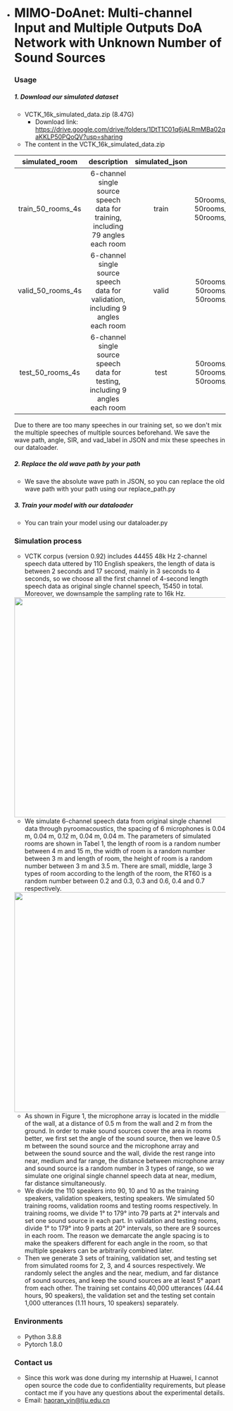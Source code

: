 - # MIMO-DoAnet: Multi-channel Input and Multiple Outputs DoA Network with Unknown Number of Sound Sources

  ### Usage

  ##### 1. Download our simulated dataset 

  - VCTK_16k_simulated_data.zip (8.47G)
    - Download link: https://drive.google.com/drive/folders/1DtT1C01q6jALRmMBa02qaKKLP50PQoQV?usp=sharing
  - The content in the VCTK_16k_simulated_data.zip

  |  simulated_room   |                         description                          | simulated_json |                         description                          |
  | :---------------: | :----------------------------------------------------------: | :------------: | :----------------------------------------------------------: |
  | train_50_rooms_4s | 6-channel single source speech data for training, including 79 angles each room |     train      | 50rooms_4w_json_4s_2speaker<br>50rooms_4w_json_4s_3speaker<br>50rooms_4w_json_4s_4speaker |
  | valid_50_rooms_4s | 6-channel single source speech data for validation, including 9 angles each room |     valid      | 50rooms_1k_json_4s_2speaker<br/>50rooms_1k_json_4s_3speaker<br/>50rooms_1k_json_4s_4speaker |
  | test_50_rooms_4s  | 6-channel single source speech data for testing, including 9 angles each room |      test      | 50rooms_1k_json_4s_2speaker<br/>50rooms_1k_json_4s_3speaker<br/>50rooms_1k_json_4s_4speaker |

  Due to there are too many speeches in our training set, so we don't mix the multiple speeches of multiple sources beforehand. We save the wave path, angle, SIR, and vad_label in JSON and mix these speeches in our dataloader.

  ##### 2. Replace the old wave path by your path

  - We save the absolute wave path in JSON, so you can replace the old wave path with your path using our replace_path.py

  ##### 3. Train your model with our dataloader

  - You can train your model using our dataloader.py

  

  ### Simulation process

  - VCTK corpus (version 0.92) includes 44455 48k Hz 2-channel speech data uttered by 110 English speakers, the length of data is between 2 seconds and 17 second, mainly in 3 seconds to 4 seconds, so we choose all the first channel of 4-second length speech data as original single channel speech, 15450 in total. Moreover, we downsample the sampling rate to 16k Hz.

  <div align=center>
  <img src="https://github.com/TJU-haoran/VCTK-16k-simulated/blob/main/Table1.png" width="500"/>
  </div>

  - We simulate 6-channel speech data from original single channel data through pyroomacoustics, the spacing of 6 microphones is 0.04 m, 0.04 m, 0.12 m, 0.04 m, 0.04 m. The parameters of simulated rooms are shown in Tabel 1, the length of room is a random number between 4 m and 15 m, the width of room is a random number between 3 m and length of room, the height of room is a random number between 3 m and 3.5 m. There are small, middle, large 3 types of room according to the length of the room, the RT60 is a random number between 0.2 and 0.3, 0.3 and 0.6, 0.4 and 0.7 respectively.

  <div align=center>
  <img src="https://github.com/TJU-haoran/VCTK-16k-simulated/blob/main/Figure1.png" width="500"/>
  </div>

  - As shown in Figure 1, the microphone array is located in the middle of the wall, at a distance of 0.5 m from the wall and 2 m from the ground. In order to make sound sources cover the area in rooms better, we first set the angle of the sound source, then we leave 0.5 m between the sound source and the microphone array and between the sound source and the wall, divide the rest range into near, medium and far range, the distance between microphone array and sound source is a random number in 3 types of range, so we simulate one original single channel speech data at near, medium, far distance simultaneously.
  - We divide the 110 speakers into 90, 10 and 10 as the training speakers, validation speakers, testing speakers. We simulated 50 training rooms, validation rooms and testing rooms respectively. In training rooms, we divide 1° to 179° into 79 parts at 2° intervals and set one sound source in each part. In validation and testing rooms, divide 1° to 179° into 9 parts at 20° intervals, so there are 9 sources in each room. The reason we demarcate the angle spacing is to make the speakers different for each angle in the room, so that multiple speakers can be arbitrarily combined later.
  - Then we generate 3 sets of training, validation set, and testing set from simulated rooms for 2, 3, and 4 sources respectively. We randomly select the angles and the near, medium, and far distance of sound sources, and keep the sound sources are at least 5° apart from each other. The training set contains 40,000 utterances (44.44 hours, 90 speakers), the validation set and the testing set contain 1,000 utterances (1.11 hours, 10 speakers) separately.

  ### Environments

  - Python 3.8.8
  - Pytorch 1.8.0

  ### Contact us

  - Since this work was done during my internship at Huawei, I cannot open source the code due to confidentiality requirements, but please contact me if you have any questions about the experimental details.
  - Email: haoran_yin@tju.edu.cn
